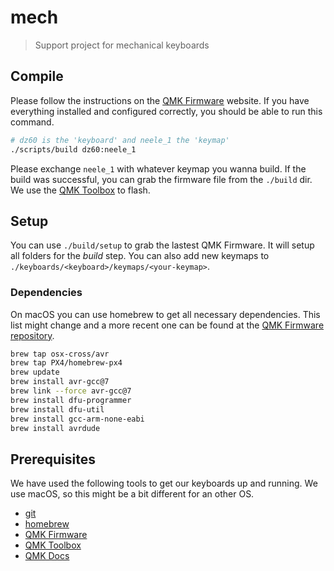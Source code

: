 # mech

> Support project for mechanical keyboards

## Compile

Please follow the instructions on the [QMK Firmware](https://qmk.fm/) website. If you have everything installed and
configured correctly, you should be able to run this command.

```bash
# dz60 is the 'keyboard' and neele_1 the 'keymap'
./scripts/build dz60:neele_1
``` 

Please exchange `neele_1` with whatever keymap you wanna build. If the build was successful, you can grab the firmware
file from the `./build` dir. We use the [QMK Toolbox](https://qmk.fm/toolbox/) to flash.

## Setup

You can use `./build/setup` to grab the lastest QMK Firmware. It will setup all folders for the *build* step. You can
also add new keymaps to `./keyboards/<keyboard>/keymaps/<your-keymap>`.

### Dependencies

On macOS you can use homebrew to get all necessary dependencies. This list might change and a more recent one can be
found at the [QMK Firmware repository](https://github.com/qmk/qmk_firmware/blob/master/docs/getting_started_build_tools.md).

```bash
brew tap osx-cross/avr
brew tap PX4/homebrew-px4
brew update
brew install avr-gcc@7
brew link --force avr-gcc@7
brew install dfu-programmer
brew install dfu-util
brew install gcc-arm-none-eabi
brew install avrdude
``` 

## Prerequisites

We have used the following tools to get our keyboards up and running. We use macOS, so this might be a bit different for
an other OS.

* [git](https://git-scm.com/)
* [homebrew](https://brew.sh/)
* [QMK Firmware](https://qmk.fm/)
* [QMK Toolbox](https://qmk.fm/toolbox/)
* [QMK Docs](https://docs.qmk.fm/#/)
